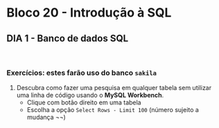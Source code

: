 # **Bloco 20 -** Introdução à SQL

## DIA 1 - Banco de dados SQL

&nbsp;

### **Exercícios:** estes farão uso do banco `sakila`

1. Descubra como fazer uma pesquisa em qualquer tabela sem utilizar uma linha de código usando o **MySQL Workbench**.
	* Clique com botão direito em uma tabela
	* Escolha a opção `Select Rows - Limit 100` (número sujeito a mudança ¬¬)